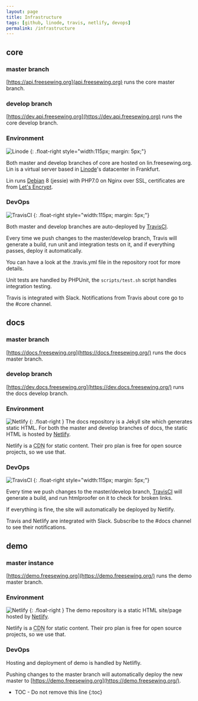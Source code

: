 ```yaml
---
layout: page
title: Infrastructure
tags: [github, linode, travis, netlify, devops]
permalink: /infrastructure
---
```

## core

### master branch

[https://api.freesewing.org](api.freesewing.org) runs the core master branch.

### develop branch

[https://dev.api.freesewing.org](https://dev.api.freesewing.org) runs the core develop branch.

### Environment
![Linode](https://www.linode.com/media/images/logos/standard/light/linode-logo_standard_light_small.png)
{: .float-right style="width:115px; margin: 5px;"}

Both master and develop branches of core are hosted on lin.freesewing.org.
Lin is a virtual server based in [Linode](https://www.linode.com/")'s datacenter in Frankfurt.

Lin runs [Debian](https://debian.org) 8 (jessie) with PHP7.0 on Nginx over SSL, 
certificates are from [Let's Encrypt](https://letsencrypt.org/).

### DevOps
![TravisCI](https://cdn.travis-ci.com/images/logos/Tessa-2-4913e90413586105249b4f55ca622ec8.png)
{: .float-right style="width:115px; margin: 5px;"}

Both master and develop branches are auto-deployed by [TravisCI](https://travis-ci.org/freesewing). 

Every time we push changes to the master/develop branch, Travis will generate a build,
run unit and integration tests on it, and if everything passes, deploy it automatically.

You can have a look at the .travis.yml file in the repository root for more details.

Unit tests are handled by PHPUnit, the `scripts/test.sh` script handles integration testing.

Travis is integrated with Slack. Notifications from Travis about core go to the #core channel.

## docs

### master branch

[https://docs.freesewing.org](https://docs.freesewing.org/) runs the docs master branch.

### develop branch

[https://dev.docs.freesewing.org](https://dev.docs.freesewing.org/) runs the docs develop branch.

### Environment

![Netlify](https://www.netlify.com/img/global/badges/netlify-color-bg.svg)
{: .float-right }
The docs repository is a Jekyll site which generates static HTML.
For both the master and develop branches of docs, the static HTML is hosted by 
[Netlify](https://www.netlify.com/).

Netlify is a <abbr title="Content Delivery Network">CDN</abbr> for static content.
Their pro plan is free for open source projects, so we use that.

### DevOps

![TravisCI](https://cdn.travis-ci.com/images/logos/Tessa-2-4913e90413586105249b4f55ca622ec8.png)
{: .float-right style="width:115px; margin: 5px;"}

Every time we push changes to the master/develop branch, [TravisCI](https://travis-ci.org/freesewing) 
will generate a build, and run htmlproofer on it to check for broken links.

If everything is fine, the site will automatically be deployed by Netlify.

Travis and Netlify are integrated with Slack. Subscribe to the #docs channel to see their notifications.

## demo

### master instance

[https://demo.freesewing.org](https://demo.freesewing.org/) runs the demo master branch.

### Environment

![Netlify](https://www.netlify.com/img/global/badges/netlify-color-bg.svg)
{: .float-right }
The demo repository is a static HTML site/page hosted by [Netlify](https://www.netlify.com/).

Netlify is a <abbr title="Content Delivery Network">CDN</abbr> for static content.
Their pro plan is free for open source projects, so we use that.

### DevOps

Hosting and deployment of demo is handled by Netlifly.

Pushing changes to the master branch will automatically deploy the 
new master to [https://demo.freesewing.org](https://demo.freesewing.org/).

* TOC - Do not remove this line
{:toc}

